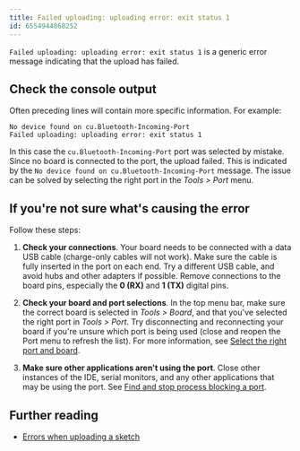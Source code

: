 ```yaml
---
title: Failed uploading: uploading error: exit status 1
id: 6554944868252
---
```


`Failed uploading: uploading error: exit status 1` is a generic error message indicating that the upload has failed.

## Check the console output

Often preceding lines will contain more specific information. For example:

```
No device found on cu.Bluetooth-Incoming-Port
Failed uploading: uploading error: exit status 1
```

In this case the `cu.Bluetooth-Incoming-Port` port was selected by mistake. Since no board is connected to the port, the upload failed. This is indicated by the `No device found on cu.Bluetooth-Incoming-Port` message. The issue can be solved by selecting the right port in the _Tools > Port_ menu.

## If you're not sure what's causing the error

Follow these steps:

1. **Check your connections**. Your board needs to be connected with a data USB cable (charge-only cables will not work). Make sure the cable is fully inserted in the port on each end. Try a different USB cable, and avoid hubs and other adapters if possible. Remove connections to the board pins, especially the **0 (RX)** and **1 (TX)** digital pins.

2. **Check your board and port selections**. In the top menu bar, make sure the correct board is selected in _Tools > Board_, and that you've selected the right port in _Tools > Port_. Try disconnecting and reconnecting your board if you're unsure which port is being used (close and reopen the Port menu to refresh the list). For more information, see [Select the right port and board](https://support.arduino.cc/hc/en-us/articles/4406856349970-Select-board-and-port).

3. **Make sure other applications aren't using the port**. Close other instances of the IDE, serial monitors, and any other applications that may be using the port. See [Find and stop process blocking a port](https://support.arduino.cc/hc/en-us/articles/4407830972050-Find-and-stop-process-blocking-a-port).

## Further reading

* [Errors when uploading a sketch](https://support.arduino.cc/hc/en-us/articles/4403365313810-Errors-when-uploading-a-sketch)
